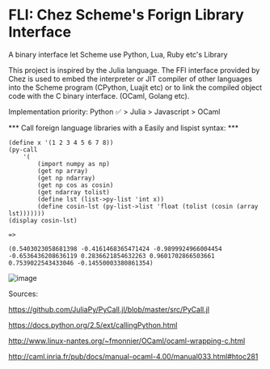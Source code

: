 # FLI: Chez Scheme's Forign Library Interface

A binary interface let Scheme use Python, Lua, Ruby etc's Library

This project is inspired by the Julia language. The FFI interface provided by Chez is used to embed the interpreter or JIT compiler of other languages into the Scheme program (CPython, Luajit etc) or to link the compiled object code with the C binary interface. (OCaml, Golang etc).

Implementation priority: Python ✅ > Julia > Javascript > OCaml

*** Call foreign language libraries with a Easily and lispist syntax: ***

```
(define x '(1 2 3 4 5 6 7 8))
(py-call 
    '(
        (import numpy as np)
        (get np array)
        (get np ndarray)
        (get np cos as cosin)
        (get ndarray tolist)
        (define lst (list->py-list 'int x))
        (define cosin-lst (py-list->list 'float (tolist (cosin (array lst)))))))
(display cosin-lst)

=> 

(0.5403023058681398 -0.4161468365471424 -0.9899924966004454 -0.6536436208636119 0.2836621854632263 0.9601702866503661 0.7539022543433046 -0.14550003380861354)    
```


![image](https://github.com/guenchi/FLI/blob/master/img/pycall.png)




Sources:

https://github.com/JuliaPy/PyCall.jl/blob/master/src/PyCall.jl

https://docs.python.org/2.5/ext/callingPython.html

http://www.linux-nantes.org/~fmonnier/OCaml/ocaml-wrapping-c.html

http://caml.inria.fr/pub/docs/manual-ocaml-4.00/manual033.html#htoc281
